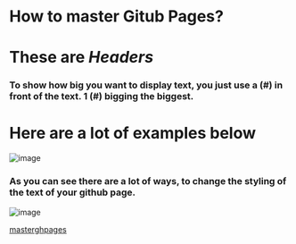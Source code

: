 # How to master Gitub Pages?

# These are *Headers*
### To show how big you want to display text, you just use a (#) in front of the text. 1 (#) bigging the biggest.
# Here are a lot of examples below 
![image](https://user-images.githubusercontent.com/74502839/113463357-49d58c80-93f3-11eb-8c4b-f7f71a5afb60.png)

### As you can see there are a lot of ways, to change the styling of the text of your github page. 
![image](https://user-images.githubusercontent.com/74502839/113463436-9ae58080-93f3-11eb-9e21-f940b7213827.png)


[masterghpages](masteringgithubpages)
